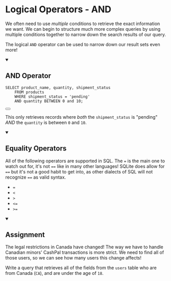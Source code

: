 <div class="viewer p-4"><h1>Logical Operators - AND</h1>
<p>We often need to use <em>multiple</em> conditions to retrieve the exact information we want. We can begin to structure much more complex queries by using multiple conditions together to narrow down the search results of our query.</p>
<p>The logical <code>AND</code> operator can be used to narrow down our result sets even more!</p>
<details open="">
<summary>
<h2>AND Operator</h2>
</summary>

<div style="position: relative">
  <pre class="language-sql" tabindex="0"><code class="language-sql"><span class="token keyword keyword-select">SELECT</span> product_name<span class="token punctuation">,</span> quantity<span class="token punctuation">,</span> shipment_status
    <span class="token keyword keyword-from">FROM</span> products
    <span class="token keyword keyword-where">WHERE</span> shipment_status <span class="token operator">=</span> <span class="token string">'pending'</span>
    <span class="token operator">AND</span> quantity <span class="token operator">BETWEEN</span> <span class="token number">0</span> <span class="token operator">and</span> <span class="token number">10</span><span class="token punctuation">;</span>
</code></pre>

  <button class="markdown-it-code-copy absolute right-2 top-1 z-10 m-1 h-6 w-6 cursor-pointer rounded bg-gray-950 focus:outline-white hover:opacity-50" data-clipboard-text="SELECT product_name, quantity, shipment_status
    FROM products
    WHERE shipment_status = 'pending'
    AND quantity BETWEEN 0 and 10;" title="Copy to clipboard" data-event-click="true">
    <svg xmlns="http://www.w3.org/2000/svg" stroke="gray" fill="gray-950" viewBox="0 0 24 24" stroke-width="1.5" class="w-6 h-6"><path stroke-linecap="round" stroke-linejoin="round" d="M8.25 7.5V6.108c0-1.135.845-2.098 1.976-2.192.373-.03.748-.057 1.123-.08M15.75 18H18a2.25 2.25 0 002.25-2.25V6.108c0-1.135-.845-2.098-1.976-2.192a48.424 48.424 0 00-1.123-.08M15.75 18.75v-1.875a3.375 3.375 0 00-3.375-3.375h-1.5a1.125 1.125 0 01-1.125-1.125v-1.5A3.375 3.375 0 006.375 7.5H5.25m11.9-3.664A2.251 2.251 0 0015 2.25h-1.5a2.251 2.251 0 00-2.15 1.586m5.8 0c.065.21.1.433.1.664v.75h-6V4.5c0-.231.035-.454.1-.664M6.75 7.5H4.875c-.621 0-1.125.504-1.125 1.125v12c0 .621.504 1.125 1.125 1.125h9.75c.621 0 1.125-.504 1.125-1.125V16.5a9 9 0 00-9-9z" aria-labelledby="copy icon"></path></svg>
  </button>
</div>
<p>This only retrieves records where <em>both</em> the <code>shipment_status</code> is "pending" <em>AND</em> the <code>quantity</code> is between <code>0</code> and <code>10</code>.</p>
</details>
<details open="">
<summary>
<h2>Equality Operators</h2>
</summary>
<p>All of the following operators are supported in SQL. The <code>=</code> is the main one to watch out for, it's not <code>==</code> like in many other languages! SQLite does allow for <code>==</code> but it's not a good habit to get into, as other dialects of SQL will not recognize <code>==</code> as valid syntax.</p>
<ul>
<li><code>=</code></li>
<li><code>&lt;</code></li>
<li><code>&gt;</code></li>
<li><code>&lt;=</code></li>
<li><code>&gt;=</code></li>
</ul>
</details>
<details open="">
<summary>
<h2>Assignment</h2>
</summary>
<p>The legal restrictions in Canada have changed! The way we have to handle Canadian minors' CashPal transactions is more strict. We need to find all of those users, so we can see how many users this change affects!</p>
<p>Write a query that retrieves all of the fields from the <code>users</code> table who are from Canada (<code>CA</code>), and are under the age of <code>18</code>.</p>
</details>
</div>